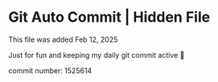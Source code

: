 # Git Auto Commit | Hidden File

This file was added Feb 12, 2025

Just for fun and keeping my daily git commit active 🤪

commit number: 1525614
